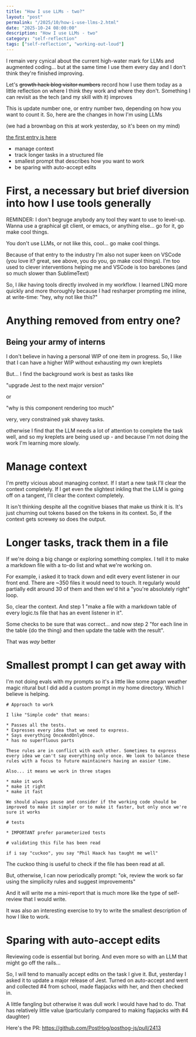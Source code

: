 ```yaml
---
title: "How I use LLMs - two?"
layout: "post"
permalink: "/2025/10/how-i-use-llms-2.html"
date: "2025-10-24 08:00:00"
description: "How I use LLMs - two"
category: "self-reflection"
tags: ["self-reflection", "working-out-loud"]
---
```


I remain very cynical about the current high-water mark for LLMs and augmented coding... but at the same time I use them every day and I don't think they're finished improving.

Let's ~~growth hack blog visitor numbers~~ record how I use them today as a little reflection on where I think they work and where they don't. Something I can revisit as the tech (and my skill with it) improves

This is update number one, or entry number two, depending on how you want to count it. So, here are the changes in how I'm using LLMs

(we had a brownbag on this at work yesterday, so it's been on my mind)

[the first entry is here](/2025/07/how-i-use-llms.html)

* manage context
* track longer tasks in a structured file
* smallest prompt that describes how you want to work
* be sparing with auto-accept edits

<!--more-->

# First, a necessary but brief diversion into how I use tools generally

REMINDER: I don't begruge anybody any tool they want to use to level-up. Wanna use a graphical git client, or emacs, or anything else... go for it, go make cool things.

You don't use LLMs, or not like this, cool... go make cool things.

Because of that entry to the industry I'm also not super keen on VSCode (you love it? great, see above, you do you, go make cool things). I'm too used to clever interventions helping me and VSCode is too barebones (and so much slower than SublimeText)

So, I _like_ having tools directly involved in my workflow. I learned LINQ more quickly and more thoroughly because I had resharper prompting me inline, at write-time: "hey, why not like this?"

# Anything removed from entry one?

## Being your army of interns

I don't believe in having a personal WIP of one item in progress. So, I like that I can have a higher WIP without exhausting my own kreplets

But... I find the background work is best as tasks like

"upgrade Jest to the next major version"

or

"why is this component rendering too much"

very, very constrained yak shavey tasks.

otherwise I find that the LLM needs a lot of attention to complete the task well, and so my kreplets are being used up - and because I'm not doing the work I'm learning more slowly.

# Manage context

I'm pretty vicious about managing context. If I start a new task I'll clear the context completely. If I get even the slightest inkling that the LLM is going off on a tangent, I'll clear the context completely.

It isn't thinking despite all the cognitive biases that make us think it is. It's just churning out tokens based on the tokens in its context. So, if the context gets screwey so does the output.

# Longer tasks, track them in a file

If we're doing a big change or exploring something complex. I tell it to make a markdown file with a to-do list and what we're working on.

For example, i asked it to track down and edit every event listener in our front end. There are ~350 files it would need to touch. It regularly would partially edit around 30 of them and then we'd hit a "you're absolutely right" loop.

So, clear the context. And step 1 "make a file with a markdown table of every logic.ts file that has an event listener in it".

Some checks to be sure that was correct... and now step 2 "for each line in the table {do the thing} and then update the table with the result".

That was _way_ better

# Smallest prompt I can get away with

I'm not doing evals with my prompts so it's a little like some pagan weather magic ritural but I did add a custom prompt in my home directory. Which I believe is helping.

```
# Approach to work

I like "Simple code" that means:

* Passes all the tests.
* Expresses every idea that we need to express.
* Says everything OnceAndOnlyOnce.
* has no superfluous parts

These rules are in conflict with each other. Sometimes to express every idea we can't say everything only once. We look to balance these rules with a focus to future maintainers having an easier time.

Also... it means we work in three stages

* make it work
* make it right
* make it fast

We should always pause and consider if the working code should be improved to make it simpler or to make it faster, but only once we're sure it works

# tests

* IMPORTANT prefer parameterized tests

# validating this file has been read

if i say "cuckoo", you say "Phil Haack has taught me well"
```

The cuckoo thing is useful to check if the file has been read at all.

But, otherwise, I can now periodically prompt: "ok, review the work so far using the simplicity rules and suggest improvements"

And it will write me a  mini-report that is much more like the type of self-review that I would write.

It was also an interesting exercise to try to write the smallest description of how I like to work.

# Sparing with auto-accept edits

Reviewing code is essential but boring. And even more so with an LLM that might go off the rails...

So, I will tend to manually accept edits on the task I give it. But, yesterday I asked it to update a major release of Jest. Turned on auto-accept and went and collected #4 from school, made flapjacks with her, and then checked in.

A little fangling but otherwise it was dull work I would have had to do. That has relatively little value (particularly compared to making flapjacks with #4 daughter)

Here's the PR: https://github.com/PostHog/posthog-js/pull/2413
